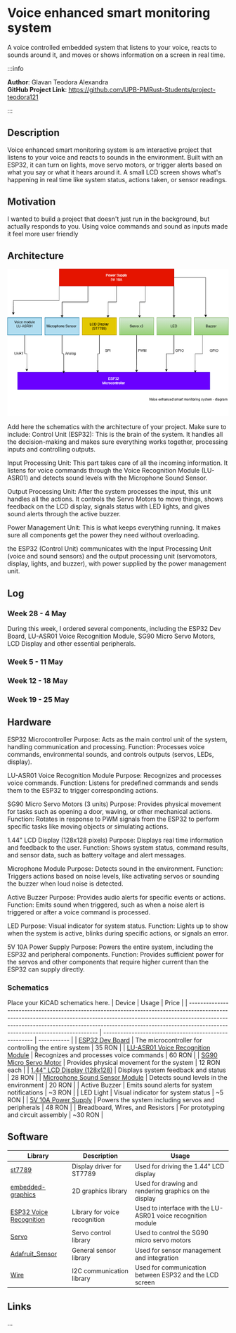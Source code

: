 # Voice enhanced smart monitoring system
A voice controlled embedded system that listens to your voice, reacts to sounds around it, 
and moves or shows information on a screen in real time.


:::info 

**Author**: Glavan Teodora Alexandra \
**GitHub Project Link**: https://github.com/UPB-PMRust-Students/project-teodora121

:::

## Description

Voice enhanced smart monitoring system is am interactive project that listens to your
voice and reacts to sounds in the environment. Built with an ESP32, it can turn on lights, move servo motors,
or trigger alerts based on what you say or what it hears around it. A small LCD screen shows what's happening 
in real time like system status, actions taken, or sensor readings. 

## Motivation

I wanted to build a project that doesn't just run in the background, but actually responds to you.
Using voice commands and sound as inputs made it feel more user friendly
## Architecture 
![Schematic diagram](schema.webp)

Add here the schematics with the architecture of your project. Make sure to include:
Control Unit (ESP32): This is the brain of the system. 
It handles all the decision-making and makes sure everything works together,
 processing inputs and controlling outputs.

Input Processing Unit: This part takes care of all the incoming information. 
It listens for voice commands through the Voice Recognition Module (LU-ASR01)
 and detects sound levels with the Microphone Sound Sensor.

Output Processing Unit: After the system processes the input, 
this unit handles all the actions. It controls the Servo Motors to move things, 
shows feedback on the LCD display, signals status with LED lights, and gives sound alerts
 through the active buzzer.

Power Management Unit: This is what keeps everything running.
 It makes sure all components get the power they need without overloading. 

the ESP32 (Control Unit) communicates with the Input Processing Unit (voice and sound sensors)
 and the output processing unit (servomotors, display, lights, and buzzer), 
with power supplied by the power management unit.

## Log

<!-- write your progress here every week -->

### Week 28 - 4 May
During this week, I ordered several components, including the ESP32 Dev Board, 
LU-ASR01 Voice Recognition Module, SG90 Micro Servo Motors, LCD Display and other essential peripherals.

### Week 5 - 11 May

### Week 12 - 18 May

### Week 19 - 25 May

## Hardware

ESP32 Microcontroller
Purpose: Acts as the main control unit of the system, handling communication and processing.
Function: Processes voice commands, environmental sounds, and controls outputs (servos, LEDs, display).

LU-ASR01 Voice Recognition Module
Purpose: Recognizes and processes voice commands.
Function: Listens for predefined commands and sends them to the ESP32 to trigger corresponding actions.

SG90 Micro Servo Motors (3 units)
Purpose: Provides physical movement for tasks such as opening a door, waving, or other mechanical actions.
Function: Rotates in response to PWM signals from the ESP32 to perform specific tasks like moving objects or simulating actions.

1.44" LCD Display (128x128 pixels)
Purpose: Displays real time information and feedback to the user.
Function: Shows system status, command results, and sensor data, such as battery voltage and alert messages.

Microphone Module
Purpose: Detects sound in the environment.
Function: Triggers actions based on noise levels, like activating servos or sounding the buzzer when loud noise is detected.

Active Buzzer
Purpose: Provides audio alerts for specific events or actions.
Function: Emits sound when triggered, such as when a noise alert is triggered or after a voice command is processed.

LED
Purpose: Visual indicator for system status.
Function: Lights up to show when the system is active, blinks during specific actions, or signals an error.

5V 10A Power Supply
Purpose: Powers the entire system, including the ESP32 and peripheral components.
Function: Provides sufficient power for the servos and other components that require higher current than the ESP32 can
 supply directly.

### Schematics

Place your KiCAD schematics here.
| Device                                                                                                                                                                                                                                                                                   | Usage                                                 | Price       |
| ---------------------------------------------------------------------------------------------------------------------------------------------------------------------------------------------------------------------------------------------------------------------------------------- | ----------------------------------------------------- | ----------- |
| [ESP32 Dev Board](https://www.optimusdigital.ro/ro/placi-cu-bluetooth/4371-placa-de-dezvoltare-esp32-cu-wifi-i-bluetooth-42.html?search_query=Placa+de+Dezvoltare+ESP32+cu+WiFi+%C8%99i+Bluetooth+4.2&results=8)                                                                         | The microcontroller for controlling the entire system | 35 RON      |
| [LU-ASR01 Voice Recognition Module](https://www.bitmi.ro/electronica/modul-control-si-recunoastere-vocala-lu-asr01-11724.html)                                                                                                                                                           | Recognizes and processes voice commands               | 60 RON      |
| [SG90 Micro Servo Motor](https://www.optimusdigital.ro/ro/motoare-servomotoare/2261-micro-servo-motor-sg90-180.html?search_query=sg90&results=11)                                                                                                                                        | Provides physical movement for the system             | 12 RON each |
| [1.44" LCD Display (128x128)](https://www.optimusdigital.ro/ro/optoelectronice-lcd-uri/870-modul-lcd-144.html?search_query=Modul+LCD+&results=75)                                                                                                                                        | Displays system feedback and status                   | 28 RON      |
| [Microphone Sound Sensor Module](https://www.bitmi.ro/module-electronice/modul-microfon-omnidirectional-interfata-i2s-mems-inmp441-11003.html)                                                                                                                                           | Detects sound levels in the environment               | 20 RON      |
| Active Buzzer                                                                                                                                                                                                                                                                            | Emits sound alerts for system notifications           | \~3 RON     |
| LED Light                                                                                                                                                                                                                                                                                | Visual indicator for system status                    | \~5 RON     |
| [5V 10A Power Supply](https://www.optimusdigital.ro/ro/surse-ac-dc-de-5-v/1954-sursa-de-tensiune-in-comutaie-5v-10a-50-w.html?gad_source=1&gbraid=0AAAAADv-p3Dg__41yAUeaPE-WMaZW2eL1&gclid=Cj0KCQjw8cHABhC-ARIsAJnY12zTEaDCe_jSSaqTaDOfScAuEuKvbNz_lI9bVrTfbC1PiLDe_R3NVFAaAjkzEALw_wcB) | Powers the system including servos and peripherals    | 48 RON      |
| Breadboard, Wires, and Resistors                                                                                                                                                                                                                                                         | For prototyping and circuit assembly                  | \~30 RON    |

## Software


| Library                                                                     | Description                   | Usage                                                        |
| --------------------------------------------------------------------------- | ----------------------------- | ------------------------------------------------------------ |
| [st7789](https://github.com/almindor/st7789)                                | Display driver for ST7789     | Used for driving the 1.44" LCD display                       |
| [embedded-graphics](https://github.com/embedded-graphics/embedded-graphics) | 2D graphics library           | Used for drawing and rendering graphics on the display       |
| [ESP32 Voice Recognition](https://github.com/VoiceRecognition/ESP32)        | Library for voice recognition | Used to interface with the LU-ASR01 voice recognition module |
| [Servo](https://www.arduino.cc/en/Reference/Servo)                          | Servo control library         | Used to control the SG90 micro servo motors                  |
| [Adafruit\_Sensor](https://github.com/adafruit/Adafruit_Sensor)             | General sensor library        | Used for sensor management and integration                   |
| [Wire](https://www.arduino.cc/en/Reference/Wire)                            | I2C communication library     | Used for communication between ESP32 and the LCD screen      |

## Links

<!-- Add a few links that inspired you and that you think you will use for your project -->


...
